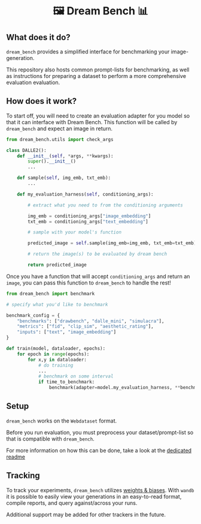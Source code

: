 <h1 align="center"> 🖼️ Dream Bench 📊</h1>


## What does it do?

`dream_bench` provides a simplified interface for benchmarking your image-generation.

This repository also hosts common prompt-lists for benchmarking, as well as instructions for preparing a dataset to perform a more comprehensive evaluation evaluation.

## How does it work?

To start off, you will need to create an evaluation adapter for you model so that it can interface with Dream Bench. This function will be called by `dream_bench` and expect an image in return.

```python
from dream_bench.utils import check_args

class DALLE2():
    def __init__(self, *args, **kwargs):
        super().__init__()
        ...

    def sample(self, img_emb, txt_emb):
        ...

    def my_evaluation_harness(self, conditioning_args):

        # extract what you need to from the conditioning arguments

        img_emb = conditioning_args["image_embedding"]
        txt_emb = conditioning_args["text_embedding"]

        # sample with your model's function

        predicted_image = self.sample(img_emb=img_emb, txt_emb=txt_emb)

        # return the image(s) to be evaluated by dream bench

        return predicted_image
```

Once you have a function that will accept `conditioning_args` and return an `image`, you can pass this function to `dream_bench` to handle the rest!

```python
from dream_bench import benchmark

# specify what you'd like to benchmark

benchmark_config = {
    "benchmarks": ["drawbench", "dalle_mini", "simulacra"],
    "metrics": ["fid", "clip_sim", "aesthetic_rating"],
    "inputs": ["text", "image_embedding"]
}

def train(model, dataloader, epochs):
    for epoch in range(epochs):
        for x,y in dataloader:
            # do training
            ...
            # benchmark on some interval
            if time_to_benchmark:
                benchmark(adapter=model.my_evaluation_harness, **benchmark_config)
```

## Setup

`dream_bench` works on the `Webdataset` format.

Before you run evaluation, you must preprocess your dataset/prompt-list so that is compatible with `dream_bench`.

For more information on how this can be done, take a look at the [dedicated readme](dream_bench/preprocessing/README.md)

## Tracking

To track your experiments, `dream_bench` utilizes [weights & biases](https://wandb.ai). With `wandb` it is possible to easily view your generations in an easy-to-read format, compile reports, and query against/across your runs.

Additional support may be added for other trackers in the future.